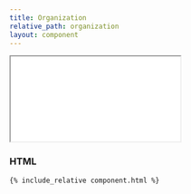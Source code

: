 ```yaml
---
title: Organization
relative_path: organization
layout: component
---
```


<iframe src="{{ site.baseurl}}/component/{{ page.relative_path }}/example.html"></iframe>

<h3>HTML</h3>

```html
{% include_relative component.html %}
```
